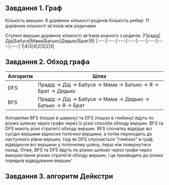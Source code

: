 ## Завдання 1. Граф
Кількість вершин: 8 дорівнює кількості родичів
Кількість ребер: 11 дорівнює кількості зв'язків між родичами

Ступені вершин дорівнює кількості зв'язків кожного з родичів:
|Прадід|Дід|Бабуся|Мама|Батько|Дядько|Брат|Я|
|:---:|:---:|:---:|:---:|:---:|:---:|:---:|:---:|
1|4|3|4|2|3|2|3|


## Завдання 2. Обход графа
| Алгоритм | Шлях |
|----------|------|
| DFS      | Прадід -> Дід -> Бабуся -> Мама -> Батько -> Я -> Брат -> Дядько |
| BFS      | Прадід -> Дід -> Бабуся -> Мама -> Дядько -> Батько -> Я -> Брат |

Алгоритми BFS (пошук в ширину) та DFS (пошук в глибину) йдуть по різних шляхах через графи через їх різні способи обходу вершин. BFS та DFS мають різні стратегії обходу вершин. BFS спочатку відвідує всі сусідні вершини відносно поточної вершини, а потім переходить до наступного рівня вершин, тоді як DFS спускається "глибоко" в граф, відвідуючи всі вершини у поточному шляху, перш ніж повернутися назад. Отже, BFS та DFS йдуть по різних шляхах через графи через використання різних стратегій обходу вершин, і це призводить до різних порядків відвідування вершин'

## Завдання 3. алгоритм Дейкстри
